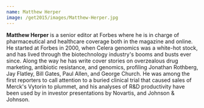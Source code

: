 ```yaml
---
name: Matthew Herper
image: /get2015/images/Matthew-Herper.jpg
---
```


**Matthew Herper** is a senior editor at Forbes where he is in charge of pharmaceutical and healthcare coverage both in the magazine and online. He started at Forbes in 2000, when Celera genomics was a white-hot stock, and has lived through the biotechnology industry's booms and busts ever since. Along the way he has write cover stories on overzealous drug marketing, antibiotic resistance, and genomics, profiling Jonathan Rothberg, Jay Flatley, Bill Gates, Paul Allen, and George Church. He was among the first reporters to call attention to a buried clinical trial that caused sales of Merck's Vytorin to plummet, and his analyses of R&D productivity have been used by in investor presentations by Novartis, and Johnson & Johnson.
